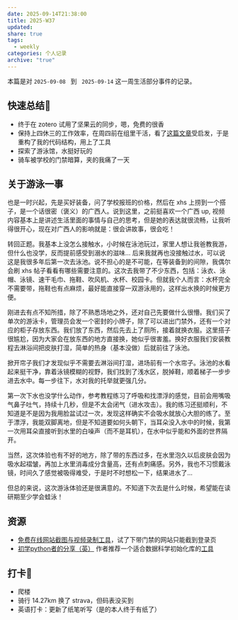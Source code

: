 ```yaml
---
date: 2025-09-14T21:38:00
title: 2025-W37
updated:
share: true
tags:
  - weekly
categories: 个人记录
archive: "true"
---
```


本篇是对 `2025-09-08 ` 到 ` 2025-09-14` 这一周生活部分事件的记录。


## 快速总结💭
-  终于在 zotero 试用了坚果云的同步，嗯，免费的很香
- 保持上四休三的工作效率，在周四前在组里干活，看了[这篇文章](https://www.cesarsotovalero.net/blog/i-am-switching-to-python-and-actually-liking-it.html)受启发，于是重构了我的代码结构，用上了工具
- 探索了游泳馆，水挺好玩的
- 骑车被学校的门禁暗算，夹的我痛了一天
  
## 关于游泳一事
也是一时兴起，先是买好装备，问了学校报班的价格，然后在 xhs 上捞到一个搭子，是一个话很密（褒义）的广西人。说到这里，之前挺喜欢一个广西 up, 视频内容基本上是讲述生活里面的事情与自己的思考，但是她的表达就很流畅，让我听得很开心，现在对广西人的影响就是：很会讲故事，很会吃！

转回正题。我基本上没怎么接触水，小时候在泳池玩过，家里人想让我爸教我游，但什么也没学，反而提前感受到溺水的滋味... 后来我就再也没接触过水，可以说这是我很多年后第一次去泳池。说不担心的是不可能，在等装备到的间隙，我偶尔会刷 xhs 帖子看看有哪些需要注意的。这次去我带了不少东西，包括：泳衣、泳帽、泳镜、速干毛巾、拖鞋、吹风机、水杯、校园卡。但就我个人而言：水杯完全不需要带，拖鞋也有点麻烦，最好能直接穿一双游泳用的，这样出水换的时候更方便。

刚进去有点不知所措，除了不熟悉场地之外，还对自己先要做什么很懵。我们买了单次的游泳卡，管理员会发一个密封的小牌子，除了可以进出门禁外，还有一个对应的柜子存放东西。我们放了东西，然后先去上了厕所，接着就换衣服。这里搭子很尴尬，因为大家会在放东西的地方直接换，她似乎很害羞。换好衣服我们安装教程去淋浴间把皮肤打湿，简单的热身（基本没做）后就前往了泳池。

掀开帘子我们才发现似乎不需要去淋浴间打湿，进场前有一个水帘子。泳池的水看起来挺干净，靠着泳镜模糊的视野，我们找到了浅水区，脱掉鞋，顺着梯子一步步进去水中。每一步往下，水对我的托举就更强几分。

第一次下水也没学什么动作，参考教程练习了呼吸和找漂浮的感觉，目前会用嘴吸气鼻子吐气，持续十几秒，但是不太会闭气（进水攻击）。我的练习还挺顺利，不知道是不是因为我用脸盆试过一次，发现这样确实不会吸水就放心大胆的练了。至于漂浮，我能双脚离地，但是不知道要如何头朝下，当耳朵没入水中的时候，我第一次用耳朵直接听到水里的白噪声（而不是耳机），在水中似乎能和外面的世界隔开。

当然，这次体验也有不好的地方，除了带的东西过多，在水里泡久以后皮肤会因为吸水起褶皱，再加上水里消毒成分含量高，还有点刺痛感。另外，我也不习惯戴泳镜，时间久了感觉被吸得难受，于是时不时想松一下，结果进水了...

但总的来说，这次游泳体验还是很满意的。不知道下次去是什么时候，希望能在读研期至少学会蛙泳！


## 资源
- [免费在线网站截图与视频录制工具](https://websitescreenshot.online/zh-CN)，试了下带门禁的网站只能截到登录页
- [初学python者的分享（英）](https://www.cesarsotovalero.net/blog/i-am-switching-to-python-and-actually-liking-it.html) 作者推荐一个适合数据科学初始化库的[工具](https://cookiecutter-data-science.drivendata.org/)


## 打卡💪
- 爬楼
- 骑行 14.27km 换了 strava，但码表没买到
- 英语打卡：更新了纸笔听写（是的本人终于有纸了）